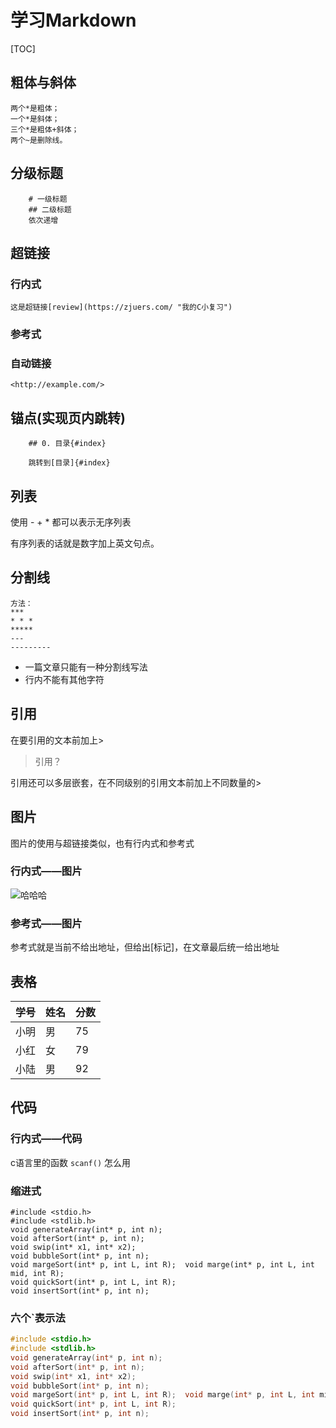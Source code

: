 # **学习Markdown**

[TOC]

## 粗体与斜体
  
    两个*是粗体； 
    一个*是斜体；
    三个*是粗体+斜体；
    两个~是删除线。

## 分级标题

        # 一级标题
        ## 二级标题
        依次递增

## 超链接

### 行内式

    这是超链接[review](https://zjuers.com/ "我的C小复习")

### 参考式

### 自动链接

    <http://example.com/>

## 锚点(实现页内跳转)

        ## 0. 目录{#index}

        跳转到[目录]{#index}

## 列表

使用 - + * 都可以表示无序列表

有序列表的话就是数字加上英文句点。

## 分割线

    方法：
    ***
    * * *
    *****
    ---
    ---------

- 一篇文章只能有一种分割线写法
- 行内不能有其他字符

## 引用

在要引用的文本前加上>
> 引用？

引用还可以多层嵌套，在不同级别的引用文本前加上不同数量的>

## 图片

图片的使用与超链接类似，也有行内式和参考式

### 行内式——图片

![哈哈哈](E:\下载\钉钉文件下载 "哈哈哈")

### 参考式——图片

参考式就是当前不给出地址，但给出[标记]，在文章最后统一给出地址

## 表格

学号|姓名|分数
-|-|-
小明|男|75
小红|女|79
小陆|男|92

## 代码

### 行内式——代码

c语言里的函数 `scanf()` 怎么用

### 缩进式

    #include <stdio.h>
    #include <stdlib.h>
    void generateArray(int* p, int n);
    void afterSort(int* p, int n);
    void swip(int* x1, int* x2);
    void bubbleSort(int* p, int n);
    void margeSort(int* p, int L, int R);  void marge(int* p, int L, int mid, int R);
    void quickSort(int* p, int L, int R);
    void insertSort(int* p, int n);

### 六个`表示法

```c
#include <stdio.h>
#include <stdlib.h>
void generateArray(int* p, int n);
void afterSort(int* p, int n);
void swip(int* x1, int* x2);
void bubbleSort(int* p, int n);
void margeSort(int* p, int L, int R);  void marge(int* p, int L, int mid, int R);
void quickSort(int* p, int L, int R);
void insertSort(int* p, int n);
```